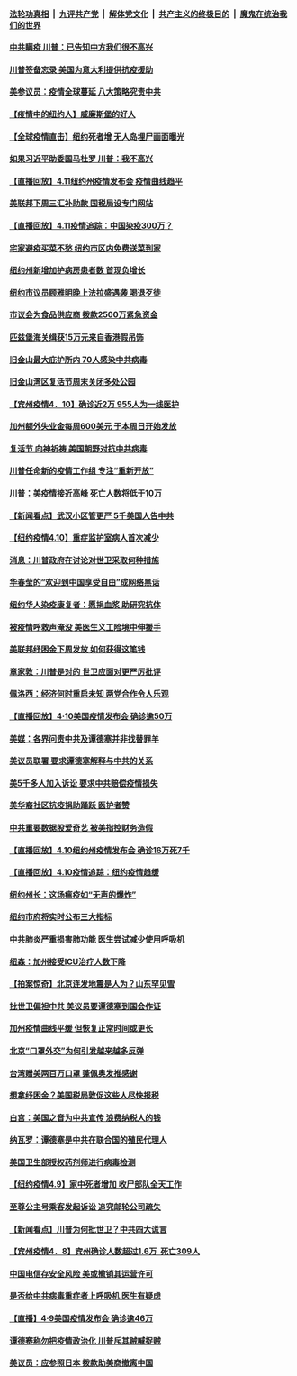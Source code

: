 

####  [法轮功真相](../../../../basic/blob/master/README.md?t=04121001) &nbsp;|&nbsp; [九评共产党](../../../../9ping.md/blob/master/README.md?t=04121001) &nbsp;|&nbsp; [解体党文化](../../../../jtdwh.md/blob/master/README.md?t=04121001)  &nbsp;|&nbsp; [共产主义的终极目的](../../../../gczydzjmd.md/blob/master/README.md?t=04121001) &nbsp;|&nbsp; [魔鬼在统治我们的世界](../../../../mgztzwmdsj.md/blob/master/README.md?t=04121001) 

#### [中共瞒疫 川普：已告知中方我们很不高兴](../pages/nsc412/n12023488.md?t=04121001) 

#### [川普签备忘录 美国为意大利提供抗疫援助](../pages/nsc412/n12023223.md?t=04121001) 

#### [美参议员：疫情全球蔓延 八大策略究责中共](../pages/nsc412/n12023123.md?t=04121001) 

#### [【疫情中的纽约人】威廉斯堡的好人](../pages/nsc412/n12022961.md?t=04121001) 

#### [【全球疫情直击】纽约死者增 无人岛埋尸画面曝光](../pages/nsc412/n12022645.md?t=04121001) 

#### [如果习近平助委国马杜罗 川普：我不高兴](../pages/nsc412/n12023020.md?t=04121001) 

#### [【直播回放】4.11纽约州疫情发布会 疫情曲线趋平](../pages/nsc412/n12022842.md?t=04121001) 

#### [美联邦下周三汇补助款 国税局设专门网站](../pages/nsc412/n12022783.md?t=04121001) 

#### [【直播回放】4.11疫情追踪：中国染疫300万？](../pages/nsc412/n12022682.md?t=04121001) 

#### [宅家避疫买菜不愁  纽约市区内免费送菜到家](../pages/nsc412/n12022013.md?t=04121001) 

#### [纽约州新增加护病房患者数 首现负增长](../pages/nsc412/n12021922.md?t=04121001) 

#### [纽约市议员顾雅明晚上法拉盛遇袭  喝退歹徒](../pages/nsc412/n12021877.md?t=04121001) 

#### [市议会为食品供应商 拨款2500万紧急资金](../pages/nsc412/n12021903.md?t=04121001) 

#### [匹兹堡海关缉获15万元来自香港假吊饰](../pages/nsc412/n12021909.md?t=04121001) 

#### [旧金山最大庇护所内 70人感染中共病毒](../pages/nsc412/n12022067.md?t=04121001) 

#### [旧金山湾区复活节周末关闭多处公园](../pages/nsc412/n12022035.md?t=04121001) 

#### [【宾州疫情4．10】确诊近2万  955人为一线医护](../pages/nsc412/n12021961.md?t=04121001) 

#### [加州额外失业金每周600美元   于本周日开始发放](../pages/nsc412/n12021943.md?t=04121001) 

#### [复活节 向神祈祷 美国朝野对抗中共病毒](../pages/nsc412/n12018246.md?t=04121001) 

#### [川普任命新的疫情工作组 专注“重新开放”](../pages/nsc412/n12021508.md?t=04121001) 

#### [川普：美疫情接近高峰 死亡人数将低于10万](../pages/nsc412/n12021499.md?t=04121001) 

#### [【新闻看点】武汉小区管更严 5千美国人告中共](../pages/nsc412/n12020890.md?t=04121001) 

#### [【纽约疫情4.10】重症监护室病人首次减少](../pages/nsc412/n12019733.md?t=04121001) 

#### [消息：川普政府在讨论对世卫采取何种措施](../pages/nsc412/n12021257.md?t=04121001) 

#### [华春莹的“欢迎到中国享受自由”成网络黑话](../pages/nsc412/n12020431.md?t=04121001) 

#### [纽约华人染疫康复者：愿捐血浆 助研究抗体](../pages/nsc412/n12019020.md?t=04121001) 

#### [被疫情呼救声淹没 美医生义工险境中伸援手](../pages/nsc412/n12018458.md?t=04121001) 

#### [美联邦纾困金下周发放 如何获得这笔钱](../pages/nsc412/n12020875.md?t=04121001) 

#### [章家敦：川普是对的 世卫应面对更严厉批评](../pages/nsc412/n12020417.md?t=04121001) 

#### [佩洛西：经济何时重启未知 两党合作令人乐观](../pages/nsc412/n12020724.md?t=04121001) 

#### [【直播回放】4·10美国疫情发布会 确诊逾50万](../pages/nsc412/n12020647.md?t=04121001) 

#### [美媒：各界问责中共及谭德塞并非找替罪羊](../pages/nsc412/n12020764.md?t=04121001) 

#### [美议员联署 要求谭德塞解释与中共的关系](../pages/nsc412/n12020472.md?t=04121001) 

#### [美5千多人加入诉讼 要求中共赔偿疫情损失](../pages/nsc412/n12020585.md?t=04121001) 

#### [美华裔社区抗疫捐助踊跃 医护者赞](../pages/nsc412/n12020397.md?t=04121001) 

#### [中共重要数据股爱奇艺 被美指控财务造假](../pages/nsc412/n12020345.md?t=04121001) 

#### [【直播回放】4.10纽约州疫情发布会 确诊16万死7千](../pages/nsc412/n12020407.md?t=04121001) 

#### [【直播回放】4.10疫情追踪：纽约疫情趋缓](../pages/nsc412/n12019812.md?t=04121001) 

#### [纽约州长：这场瘟疫如“无声的爆炸”](../pages/nsc412/n12018981.md?t=04121001) 

#### [纽约市府将实时公布三大指标](../pages/nsc412/n12018936.md?t=04121001) 

#### [中共肺炎严重损害肺功能 医生尝试减少使用呼吸机](../pages/nsc412/n12018920.md?t=04121001) 

#### [纽森：加州接受ICU治疗人数下降](../pages/nsc412/n12019005.md?t=04121001) 

#### [【拍案惊奇】北京连发地震是人为？山东罕见雪](../pages/nsc412/n12018467.md?t=04121001) 

#### [批世卫偏袒中共 美议员要谭德塞到国会作证](../pages/nsc412/n12018619.md?t=04121001) 

#### [加州疫情曲线平缓 但恢复正常时间或更长](../pages/nsc412/n12018560.md?t=04121001) 

#### [北京“口罩外交”为何引发越来越多反弹](../pages/nsc412/n12018113.md?t=04121001) 

#### [台湾赠美两百万口罩 蓬佩奥发推感谢](../pages/nsc412/n12015356.md?t=04121001) 

#### [想拿纾困金？美国税局敦促这些人尽快报税](../pages/nsc412/n12018354.md?t=04121001) 

#### [白宫：美国之音为中共宣传 浪费纳税人的钱](../pages/nsc412/n12018401.md?t=04121001) 

#### [纳瓦罗：谭德塞是中共在联合国的殖民代理人](../pages/nsc412/n12018336.md?t=04121001) 

#### [美国卫生部授权药剂师进行病毒检测](../pages/nsc412/n12018226.md?t=04121001) 

#### [【纽约疫情4.9】家中死者增加 收尸部队全天工作](../pages/nsc412/n12016993.md?t=04121001) 

#### [至尊公主号乘客发起诉讼  追究邮轮公司疏失](../pages/nsc412/n12018281.md?t=04121001) 

#### [【新闻看点】川普为何批世卫？中共四大谎言](../pages/nsc412/n12017912.md?t=04121001) 

#### [【宾州疫情4．8】宾州确诊人数超过1.6万  死亡309人](../pages/nsc412/n12018182.md?t=04121001) 

#### [中国电信存安全风险 美或撤销其运营许可](../pages/nsc412/n12018227.md?t=04121001) 

#### [是否给中共病毒重症者上呼吸机 医生有疑虑](../pages/nsc412/n12018073.md?t=04121001) 

#### [【直播】4·9美国疫情发布会 确诊逾46万](../pages/nsc412/n12018096.md?t=04121001) 

#### [谭德赛称勿把疫情政治化 川普斥其贼喊捉贼](../pages/nsc412/n12017580.md?t=04121001) 

#### [美议员：应参照日本 拨款助美商撤离中国](../pages/nsc412/n12017785.md?t=04121001) 

